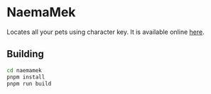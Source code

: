 # NaemaMek

Locates all your pets using character key. It is available online [here](https://naemamek.firebaseapp.com/).

## Building

```sh
cd naemamek
pnpm install
pnpm run build
```
